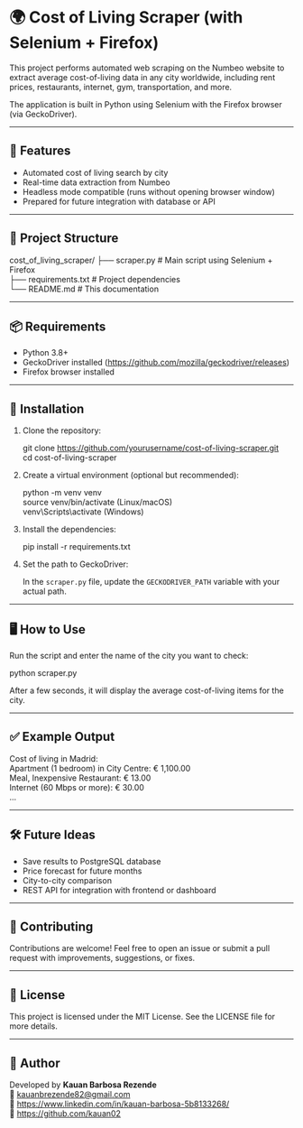 # 🌍 Cost of Living Scraper (with Selenium + Firefox)

This project performs automated web scraping on the Numbeo website to extract average cost-of-living data in any city worldwide, including rent prices, restaurants, internet, gym, transportation, and more.

The application is built in Python using Selenium with the Firefox browser (via GeckoDriver).

---

## 🚀 Features

- Automated cost of living search by city
- Real-time data extraction from Numbeo
- Headless mode compatible (runs without opening browser window)
- Prepared for future integration with database or API

---

## 🧱 Project Structure

cost_of_living_scraper/
├── scraper.py         # Main script using Selenium + Firefox  
├── requirements.txt   # Project dependencies  
└── README.md          # This documentation  

---

## 📦 Requirements

- Python 3.8+
- GeckoDriver installed (https://github.com/mozilla/geckodriver/releases)
- Firefox browser installed

---

## 🔧 Installation

1. Clone the repository:

   git clone https://github.com/yourusername/cost-of-living-scraper.git  
   cd cost-of-living-scraper

2. Create a virtual environment (optional but recommended):

   python -m venv venv  
   source venv/bin/activate   (Linux/macOS)  
   venv\Scripts\activate      (Windows)

3. Install the dependencies:

   pip install -r requirements.txt

4. Set the path to GeckoDriver:

   In the `scraper.py` file, update the `GECKODRIVER_PATH` variable with your actual path.

---

## 🖥️ How to Use

Run the script and enter the name of the city you want to check:

   python scraper.py

After a few seconds, it will display the average cost-of-living items for the city.

---

## ✅ Example Output

Cost of living in Madrid:  
Apartment (1 bedroom) in City Centre: € 1,100.00  
Meal, Inexpensive Restaurant: € 13.00  
Internet (60 Mbps or more): € 30.00  
...

---

## 🛠️ Future Ideas

- Save results to PostgreSQL database  
- Price forecast for future months  
- City-to-city comparison  
- REST API for integration with frontend or dashboard  

---

## 🤝 Contributing

Contributions are welcome! Feel free to open an issue or submit a pull request with improvements, suggestions, or fixes.

---

## 📄 License

This project is licensed under the MIT License. See the LICENSE file for more details.

---

## 👤 Author

Developed by **Kauan Barbosa Rezende**  
📧 kauanbrezende82@gmail.com  
🔗 https://www.linkedin.com/in/kauan-barbosa-5b8133268/  
🔗 https://github.com/kauan02
